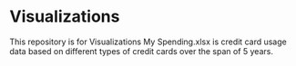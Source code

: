 # Visualizations
This repository is for Visualizations
My Spending.xlsx is credit card usage data based on different types of credit cards over the span of 5 years.
